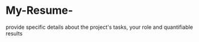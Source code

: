 # My-Resume-
provide specific details about the project's tasks, your role and quantifiable results
